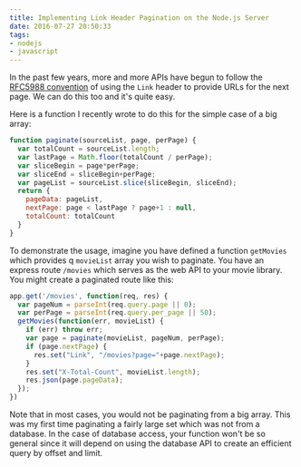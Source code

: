 ```yaml
---
title: Implementing Link Header Pagination on the Node.js Server
date: 2016-07-27 20:50:33
tags:
- nodejs
- javascript
---
```


In the past few years, more and more APIs have begun to follow the [RFC5988 convention](https://tools.ietf.org/html/rfc5988) of using the `Link` header to provide URLs for the next page. We can do this too and it's quite easy.

Here is a function I recently wrote to do this for the simple case of a big array:

```javascript
function paginate(sourceList, page, perPage) {
  var totalCount = sourceList.length;
  var lastPage = Math.floor(totalCount / perPage);
  var sliceBegin = page*perPage;
  var sliceEnd = sliceBegin+perPage;
  var pageList = sourceList.slice(sliceBegin, sliceEnd);
  return {
    pageData: pageList,
    nextPage: page < lastPage ? page+1 : null,
    totalCount: totalCount
  }
}
```

To demonstrate the usage, imagine you have defined a function `getMovies` which provides q `movieList` array you wish to paginate.
You have an express route `/movies` which serves as the web API to your movie library.
You might create a paginated route like this:

```javascript
app.get('/movies', function(req, res) {
  var pageNum = parseInt(req.query.page || 0);
  var perPage = parseInt(req.query.per_page || 50);
  getMovies(function(err, movieList) {
    if (err) throw err;
    var page = paginate(movieList, pageNum, perPage);
    if (page.nextPage) {
      res.set("Link", "/movies?page="+page.nextPage);
    }
    res.set("X-Total-Count", movieList.length);
    res.json(page.pageData);
  });
})
```

Note that in most cases, you would not be paginating from a big array. This was my first time paginating a fairly large set which was not from a database. In the case of database access, your function won't be so general since it will depend on using the database API to create an efficient query by offset and limit.
